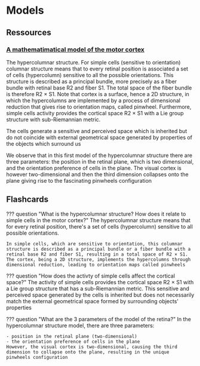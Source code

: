# Models

## Ressources
### [A mathematimatical model of the motor cortex](https://amslaurea.unibo.it/15002/1/mazzetti_caterina_tesi_magistrale.pdf)

The hypercolumnar structure. For simple cells (sensitive to orientation) columnar structure means that to every retinal position is associated a set of cells (hypercolumn) sensitive to all the possible orientations. This structure is described as a principal bundle, more precisely as a fiber bundle with retinal base R2 and fiber S1. The total space of the fiber bundle is therefore R2 × S1. Note that cortex is a surface, hence a 2D structure, in which the hypercolumns are implemented by a process of dimensional reduction that gives rise to orientation maps, called pinwheel. Furthermore, simple cells activity provides the cortical space R2 × S1 with a Lie group structure with sub-Riemannian metric.

The cells generate a sensitive and perceived space which is inherited but do not coincide with external geometrical space generated by properties of the objects which surround us

We observe that in this first model of the hypercolumnar structure there are three parameters: the position in the retinal plane, which is two dimensional, and the orientation preference of cells in the plane. The visual cortex is however two-dimensional and then the third dimension collapses onto the plane giving rise to the fascinating pinwheels configuration

## Flashcards
??? question "What is the hypercolumnar structure? How does it relate to simple cells in the motor cortex?"
    The hypercolumnar structure means that for every retinal position, there's a set of cells (hypercolumn) sensitive to all possible orientations.

    In simple cells, which are sensitive to orientation, this columnar structure is described as a principal bundle or a fiber bundle with a retinal base R2 and fiber S1, resulting in a total space of R2 × S1. The cortex, being a 2D structure, implements the hypercolumns through dimensional reduction, leading to orientation maps called pinwheels

??? question "How does the activty of simple cells affect the cortical space?"
    The activity of simple cells provides the cortical space R2 × S1 with a Lie group structure that has a sub-Riemannian metric. This sensitive and perceived space generated by the cells is inherited but does not necessarily match the external geometrical space formed by surrounding objects' properties

??? question "What are the 3 parameters of the model of the retina?"
    In the hypercolumnar structure model, there are three parameters:

    - position in the retinal plane (two-dimensional)
    - the orientation preference of cells in the plane
    However, the visual cortex is two-dimensional, causing the third dimension to collapse onto the plane, resulting in the unique pinwheels configuration
